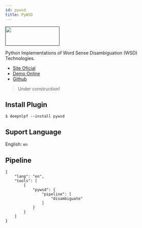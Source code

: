 ```yaml
---
id: pywsd
title: PyWSD
---
```


<a href="" target="_blank">
    <img src="" data-canonical-src="" width="170" height="60" />
</a>

Python Implementations of Word Sense Disambiguation (WSD) Technologies.

- [Site Oficial](#)
- [Demo Online](#)
- [Github](https://github.com/alvations/pywsd)

> Under construction!

## Install Plugin

    $ deepnlpf --install pywsd

## Suport Language

English: ```en``` <br/>

## Pipeline
```
{
    "lang": "en",
    "tools": [
        {
            "pywsd": {
                "pipeline": [
                    "disambiguate"
                ]
            }
        }
    ]
}
```